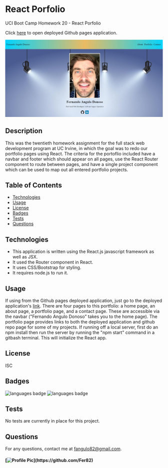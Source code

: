 # React Porfolio
UCI Boot Camp Homework 20 - React Porfolio

Click [here]( https://fer82.github.io/react-portfolio-fer-ang-don/) to open deployed Github pages application.

![deployed application](public/Assets/images/React-screenshot.JPG)

## Description 
 This was the twentieth homework assignment for the full stack web development program at UC Irvine, in which the goal was to redo our portfolio pages using React. The criteria for the portoflio included have a navbar and footer which should appear on all pages, use the React Router component to route between pages, and have a single project component which can be used to map out all entered portfolio projects.

## Table of Contents 
* [Technologies](#Technologies)
* [Usage](#Usage)
* [License](#License)
* [Badges](#Badges)
* [Tests](#Tests)
* [Questions](#Questions)

## Technologies 
* This application is written using the React.js javascript framework as well as JSX.
* It used the Router component in React.
* It uses CSS/Bootstrap for styling.
* It requires node.js to run it.

## Usage 
If using from the Github pages deployed application, just go to the deployed application's [link]( https://fer82.github.io/react-portfolio-fer-ang-don/). There are four pages to this portfolio: a home page, an about page, a portfolio page, and a contact page. These are accessible via the navbar ("Fernando Angulo Donoso" takes you to the home page). The portfolio page provides links to both the deployed application and github repo page for some of my projects. If running off a local server, first do an npm install then run the server by running the "npm start" command in a gitbash terminal. This will initialize the React app.

## License 
 ISC

## Badges 
 ![languages badge](https://img.shields.io/github/Fer82/languages/count/react-portfolio-fer-ang-don)
 ![languages badge](https://img.shields.io/github/Fer82/languages/top/react-portfolio-fer-ang-don)

## Tests 
 No tests are currently in place for this project.

## Questions 
 For any questions, contact me at [fangulo82@gmail.com](mailto:fangulo82@gmail.com).
#### [![Profile Pic](https://avatars.githubusercontent.com/u/20170711?)](https://github.com/Fer82)

